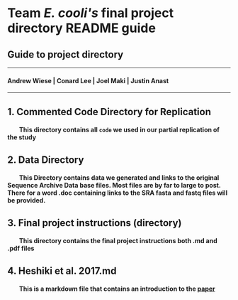 # Team _E. cooli's_ final project directory README guide
## Guide to project directory
----
####  Andrew Wiese | Conard Lee | Joel Maki | Justin Anast  
----

## 1. Commented Code Directory for Replication
#### &nbsp; &nbsp; &nbsp; &nbsp;  This directory contains all ` code ` we used in our partial replication of the study

## 2. Data Directory
#### &nbsp; &nbsp; &nbsp; &nbsp;  This Directory contains data we generated and links to the original Sequence Archive Data base files. Most files are by far to large to post. There for a word .doc containing links to the SRA fasta and fastq files will be provided.

## 3. Final project instructions (directory)
#### &nbsp; &nbsp; &nbsp; &nbsp;  This directory contains the final project instructions both .md and .pdf files

## 4. Heshiki et al. 2017.md 
#### &nbsp; &nbsp; &nbsp; &nbsp;  This is a markdown file that contains an introduction to the [paper]([https://www.frontiersin.org/articles/10.3389/fmicb.2017.00632/full](https://www.frontiersin.org/articles/10.3389/fmicb.2017.00632/full)) 



